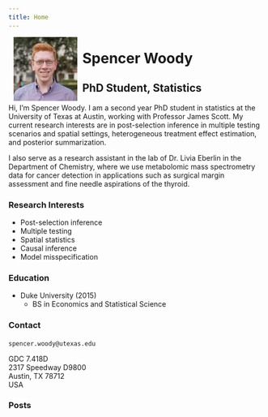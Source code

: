 ```yaml
---
title: Home
---
```


[<img src="portrait.jpg" style="max-width:25%;min-width:40px;float:left;" alt="Github repo" hspace="10" />](https://github.com/yihui/hugo-xmin)

# Spencer Woody

## PhD Student, Statistics

Hi, I’m Spencer Woody. I am a second year PhD student in statistics at the University of Texas at Austin, working with Professor James Scott. My current research interests are in post-selection inference in multiple testing scenarios and spatial settings, heterogeneous treatment effect estimation, and posterior summarization.

I also serve as a research assistant in the lab of Dr. Livia Eberlin in the Department of Chemistry, where we use metabolomic mass spectrometry data for cancer detection in applications such as surgical margin assessment and fine needle aspirations of the thyroid.


### Research Interests

- Post-selection inference
- Multiple testing
- Spatial statistics
- Causal inference
- Model misspecification

### Education

- Duke University (2015)
  - BS in Economics and Statistical Science

### Contact

`spencer.woody@utexas.edu`

GDC 7.418D  
2317 Speedway D9800  
Austin, TX 78712  
USA

### Posts
